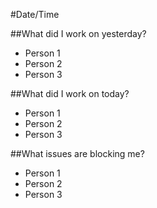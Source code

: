 #Date/Time

##What did I work on yesterday?
- Person 1 
- Person 2
- Person 3

##What did I work on today?
- Person 1
- Person 2
- Person 3

##What issues are blocking me?
- Person 1
- Person 2
- Person 3